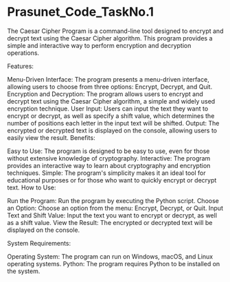 # Prasunet_Code_TaskNo.1
The Caesar Cipher Program is a command-line tool designed to encrypt and decrypt text using the Caesar Cipher algorithm. This program provides a simple and interactive way to perform encryption and decryption operations.

Features:

Menu-Driven Interface: The program presents a menu-driven interface, allowing users to choose from three options: Encrypt, Decrypt, and Quit.
Encryption and Decryption: The program allows users to encrypt and decrypt text using the Caesar Cipher algorithm, a simple and widely used encryption technique.
User Input: Users can input the text they want to encrypt or decrypt, as well as specify a shift value, which determines the number of positions each letter in the input text will be shifted.
Output: The encrypted or decrypted text is displayed on the console, allowing users to easily view the result.
Benefits:

Easy to Use: The program is designed to be easy to use, even for those without extensive knowledge of cryptography.
Interactive: The program provides an interactive way to learn about cryptography and encryption techniques.
Simple: The program's simplicity makes it an ideal tool for educational purposes or for those who want to quickly encrypt or decrypt text.
How to Use:

Run the Program: Run the program by executing the Python script.
Choose an Option: Choose an option from the menu: Encrypt, Decrypt, or Quit.
Input Text and Shift Value: Input the text you want to encrypt or decrypt, as well as a shift value.
View the Result: The encrypted or decrypted text will be displayed on the console.

System Requirements:

Operating System: The program can run on Windows, macOS, and Linux operating systems.
Python: The program requires Python to be installed on the system.
